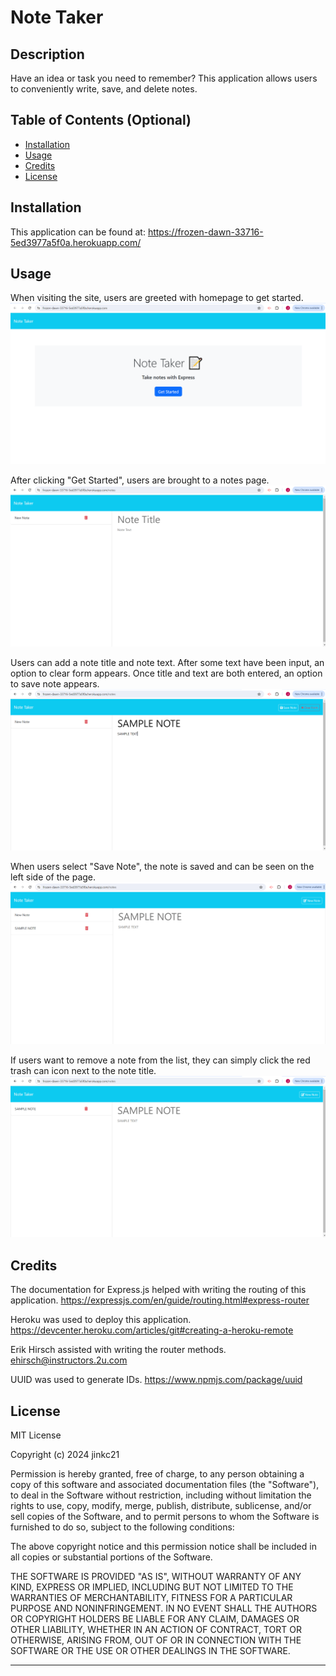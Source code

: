 # Note Taker

## Description

Have an idea or task you need to remember? This application allows users to conveniently write, save, and delete notes.

## Table of Contents (Optional)

- [Installation](#installation)
- [Usage](#usage)
- [Credits](#credits)
- [License](#license)

## Installation

This application can be found at: 
https://frozen-dawn-33716-5ed3977a5f0a.herokuapp.com/

## Usage

When visiting the site, users are greeted with homepage to get started.
![homepage](public/assets/images/homepage.png)

After clicking "Get Started", users are brought to a notes page.
![notes-page](public/assets/images/note-page.png)

Users can add a note title and note text. After some text have been input, an option to clear form appears. Once title and text are both entered, an option to save note appears. 
![sample-note](public/assets/images/sample-note.png)

When users select "Save Note", the note is saved and can be seen on the left side of the page.
![sample-added](public/assets/images/sample-added.png)

If users want to remove a note from the list, they can simply click the red trash can icon next to the note title.
![delete-note](public/assets/images/delete-note.png)

## Credits

The documentation for Express.js helped with writing the routing of this application.
https://expressjs.com/en/guide/routing.html#express-router

Heroku was used to deploy this application. 
https://devcenter.heroku.com/articles/git#creating-a-heroku-remote

Erik Hirsch assisted with writing the router methods.
ehirsch@instructors.2u.com

UUID was used to generate IDs.
https://www.npmjs.com/package/uuid

## License

MIT License

Copyright (c) 2024 jinkc21

Permission is hereby granted, free of charge, to any person obtaining a copy
of this software and associated documentation files (the "Software"), to deal
in the Software without restriction, including without limitation the rights
to use, copy, modify, merge, publish, distribute, sublicense, and/or sell
copies of the Software, and to permit persons to whom the Software is
furnished to do so, subject to the following conditions:

The above copyright notice and this permission notice shall be included in all
copies or substantial portions of the Software.

THE SOFTWARE IS PROVIDED "AS IS", WITHOUT WARRANTY OF ANY KIND, EXPRESS OR
IMPLIED, INCLUDING BUT NOT LIMITED TO THE WARRANTIES OF MERCHANTABILITY,
FITNESS FOR A PARTICULAR PURPOSE AND NONINFRINGEMENT. IN NO EVENT SHALL THE
AUTHORS OR COPYRIGHT HOLDERS BE LIABLE FOR ANY CLAIM, DAMAGES OR OTHER
LIABILITY, WHETHER IN AN ACTION OF CONTRACT, TORT OR OTHERWISE, ARISING FROM,
OUT OF OR IN CONNECTION WITH THE SOFTWARE OR THE USE OR OTHER DEALINGS IN THE
SOFTWARE.

---
